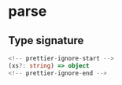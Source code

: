 # parse

## Type signature

```typescript
<!-- prettier-ignore-start -->
(xs?: string) => object
<!-- prettier-ignore-end -->
```

